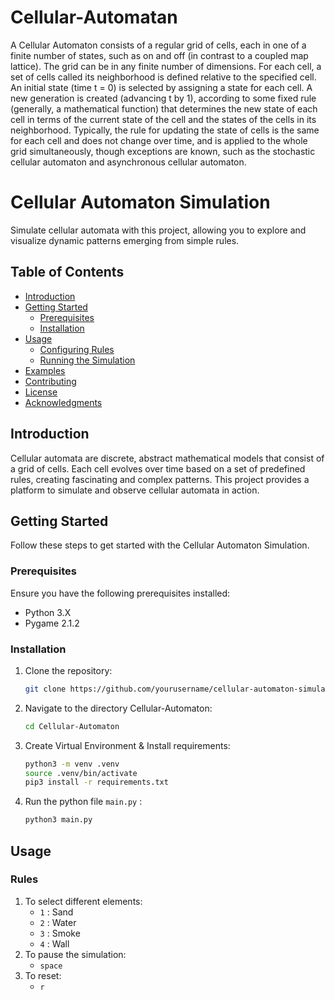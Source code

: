 # Cellular-Automatan

A Cellular Automaton consists of a regular grid of cells, each in one of a finite number of states, such as on and off (in contrast to a coupled map lattice). The grid can be in any finite number of dimensions. For each cell, a set of cells called its neighborhood is defined relative to the specified cell. An initial state (time t = 0) is selected by assigning a state for each cell. A new generation is created (advancing t by 1), according to some fixed rule (generally, a mathematical function) that determines the new state of each cell in terms of the current state of the cell and the states of the cells in its neighborhood. Typically, the rule for updating the state of cells is the same for each cell and does not change over time, and is applied to the whole grid simultaneously, though exceptions are known, such as the stochastic cellular automaton and asynchronous cellular automaton.

# Cellular Automaton Simulation

Simulate cellular automata with this project, allowing you to explore and visualize dynamic patterns emerging from simple rules.

## Table of Contents

- [Introduction](#introduction)
- [Getting Started](#getting-started)
  - [Prerequisites](#prerequisites)
  - [Installation](#installation)
- [Usage](#usage)
  - [Configuring Rules](#configuring-rules)
  - [Running the Simulation](#running-the-simulation)
- [Examples](#examples)
- [Contributing](#contributing)
- [License](#license)
- [Acknowledgments](#acknowledgments)

## Introduction

Cellular automata are discrete, abstract mathematical models that consist of a grid of cells. Each cell evolves over time based on a set of predefined rules, creating fascinating and complex patterns. This project provides a platform to simulate and observe cellular automata in action.

## Getting Started

Follow these steps to get started with the Cellular Automaton Simulation.

### Prerequisites

Ensure you have the following prerequisites installed:

- Python 3.X
- Pygame 2.1.2

### Installation

1. Clone the repository:

   ```bash
   git clone https://github.com/yourusername/cellular-automaton-simulation.git

   ```

2. Navigate to the directory Cellular-Automaton:
   ```bash
   cd Cellular-Automaton
   ```
3. Create Virtual Environment & Install requirements:
   ```bash
   python3 -m venv .venv
   source .venv/bin/activate
   pip3 install -r requirements.txt
   ```
4. Run the python file `main.py` :
   ```bash
   python3 main.py
   ```

## Usage

### Rules

1. To select different elements:
   - `1` : Sand
   - `2` : Water
   - `3` : Smoke
   - `4` : Wall
2. To pause the simulation:
   - `space`
3. To reset:
   - `r`
